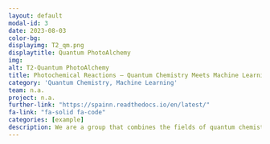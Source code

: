 ```yaml
---
layout: default
modal-id: 3
date: 2023-08-03
color-bg: 
displayimg: T2_qm.png
displaytitle: Quantum PhotoAlchemy
img: 
alt: T2-Quantum PhotoAlchemy
title: Photochemical Reactions – Quantum Chemistry Meets Machine Learning
category: 'Quantum Chemistry, Machine Learning'
team: n.a.
project: n.a.
further-link: "https://spainn.readthedocs.io/en/latest/"
fa-link: "fa-solid fa-code"
categories: [example]
description: We are a group that combines the fields of quantum chemistry and machine learning to explore the mechanisms behind photochemical reactions. Our aim is to understand the unique reactivities and selectivities that arise upon photoexcitation of molecules. We use TD-DFT and MCSCF calculations, as well as non-adiabatic molecular dynamics simulations, to investigate these mechanisms. Our work involves independent research and collaborations with partners worldwide. 
---
```

